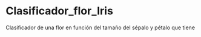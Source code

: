 # Clasificador_flor_Iris
Clasificador de una flor en función del tamaño del sépalo y pétalo que tiene
